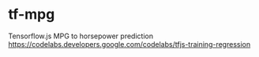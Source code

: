 # tf-mpg
Tensorflow.js MPG to horsepower prediction
https://codelabs.developers.google.com/codelabs/tfjs-training-regression

